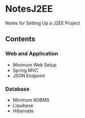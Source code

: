 # NotesJ2EE
Notes for Setting Up a J2EE Project


## Contents

### Web and Application
* Minimum Web Setup
* Spring MVC
* JSON Endpoint

### Database
* Minimum RDBMS
* Liquibase
* Hibernate

